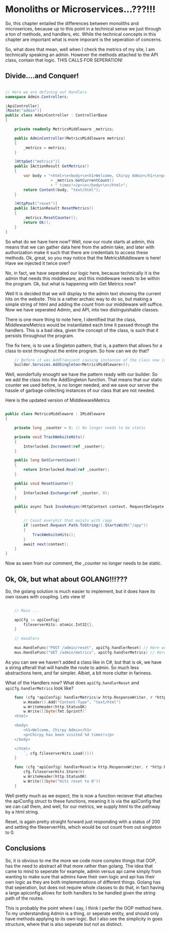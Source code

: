 # Monoliths or Microservices...???!!!
So, this chapter entailed the differences between monoliths and microserices, because up to this point in a technical sense we just through a ton of methods, and handlers, etc. While the technical concepts in this chapter are important what is more imporant is the seperation of concerns.

So, what does that mean, well when I check the metrics of my site, I am technically speaking an admin. However the methods attached to the API class, contain that logic. THIS CALLS FOR SEPERATION! 

## Divide....and Conquer!
```cs

// Here we are defining out Handlers
namespace Admin.Controllers;

[ApiController]
[Route("admin")]
public class AdminController : ControllerBase
{

    private readonly MetricsMiddleware _metrics;

    public AdminController(MetricsMiddleware metrics)
    {
        _metrics = metrics;
    }

    [HttpGet("metrics")]
    public IActionResult GetMetrics()
    {
        var body = "<html>\n<body>\n<h1>Welcome, Chirpy Admin</h1>\n<p>Chirpy has been visited "
                    + _metrics.GetCurrentCount()
                    + " times!</p>\n</body>\n</html>";
        return Content(body, "text/html");
    }

    [HttpPost("reset")]
    public IActionResult ResetMetrics()
    {
        _metrics.ResetCounter();
        return Ok();
    }
}
```

So what do we have here now? Well, now our route starts at admin, this means that we can gather data here from the admin take, and later with authorization make it such that there are credentials to access these methods. Ok, great, so you may notice that the MetricsMiddleware is here! Have we injected it twice over? 

No, in fact, we have seperated our logic here, because technically it is the admin that needs this middleware, and this middleware needs to be within the program. Ok, but what is happening with Get Metrics now? 

Well It is decided that we will display to the admin text showing the current hits on the website. This is a rather archaic way to do so, but making a simple string of html and adding the count from our middleware will suffice. Now we have seperated Admin, and API, into two distinguishable classes. 

There is one more thing to note here, I identified that the class, MiddlewareMetrics would be instantiated each time it passed through the handlers. This is a bad idea, given the concept of the class, is such that it persists throughout the program. 

The fix here, is to use a Singleton pattern, that is, a pattern that allows for a class to exist throughout the entire program. So how can we do that?

```cs
    // Before it was AddTransient causing instances of the class now its a singleton!        
    builder.Services.AddSingleton<MetricsMiddleware>();
```

Well, wonderfully enought we have the pattern ready with our builder. So we add the class into the AddSingleton function. That means that our static counter we used before, is no longer needed, and we save our server the hassle of garbage collecting instances of our class that are not needed. 

Here is the updated version of MiddlewareMetrics
```cs

public class MetricsMiddleware : IMiddleware
{

    private long _counter = 0; // No longer needs to be static

    private void TrackWebsiteHits()
    {
        Interlocked.Increment(ref _counter);
    }

    public long GetCurrentCount()
    {
        return Interlocked.Read(ref _counter);
    }

    public void ResetCounter()
    {
        Interlocked.Exchange(ref _counter, 0);
    }

    public async Task InvokeAsync(HttpContext context, RequestDelegate next)
    {

        // Count everyhit that exists with /app
        if (context.Request.Path.ToString().StartsWith("/app"))
        {
            TrackWebsiteHits();
        }
        await next(context);
    }
}
```

Now as seen from our comment, the _counter no longer needs to be static.

## Ok, Ok, but what about GOLANG!!!???
So, the golang solution is much easier to implement, but it does have its own issues with coupling. Lets view it!
```go
    
    // Main ...

	apiCfg := apiConfig{
		fileserverHits: atomic.Int32{},
	}
    
    // Handlers

	mux.HandleFunc("POST /admin/reset", apiCfg.handlerReset) // Here we add the /admin
	mux.HandleFunc("GET /admin/metrics", apiCfg.handlerMetrics) // Here we add the /admin
```

As you can see we haven't added a class like in C#, but that is ok, we have a string afterall that will handle the route to admin. So much less abstractions here, and far simpler. Albiet, a bit more clutter in fariness.

What of the Handlers now? What does `apiCfg.handlerReset` and `apiCfg.handlerMetrics` look like?

```go
    func (cfg *apiConfig) handlerMetrics(w http.ResponseWriter, r *http.Request) {
        w.Header().Add("Content-Type", "text/html")
        w.WriteHeader(http.StatusOK)
        w.Write([]byte(fmt.Sprintf(`
    <html>

    <body>
        <h1>Welcome, Chirpy Admin</h1>
        <p>Chirpy has been visited %d times!</p>
    </body>

    </html>
        `, cfg.fileserverHits.Load())))
    }

    func (cfg *apiConfig) handlerReset(w http.ResponseWriter, r *http.Request) {
        cfg.fileserverHits.Store(0)
        w.WriteHeader(http.StatusOK)
        w.Write([]byte("Hits reset to 0"))
    }
```

Well pretty much as we expect, the is now a function reciever that attaches the apiConfig struct to these functions, meaning it is via the apiConfig that we can call them, and well, for our metrics, we supply html to the pathway by a html string.

Reset, is again pretty straight forward just responding with a status of 200 and setting the fileserverHits, which would be out count from out singleton to 0.

## Conclusions
So, it is obvious to me the more we code more complex things that OOP, has the need to abstract all that more rather than golang. The idea that came to mind to seperate for example, admin versus api came simply from wanting to make sure that admins have their own logic and api has their own logic as they are both implementations of different things. Golang has that seperation, but does not require whole classes to do that, in fact having a large apiconfig allows for both handlers to be handled given the string path of the routes. 

This is probably the point where I say, I think I perfer the OOP method here. To my understanding Admin is a thing, or seperate entity, and should only have methods applying to its own logic. But I also see the simplicity in goes structure, where that is also seperate but not as distinct. 
